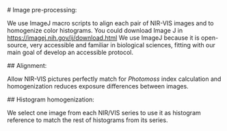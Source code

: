 \# Image pre-processing:

We use ImageJ macro scripts to align each pair of NIR-VIS images and to
homogenize color histograms. You could download Image J in
<https://imagej.nih.gov/ij/download.html> We use ImageJ because it is
open-source, very accessible and familiar in biological sciences,
fitting with our main goal of develop an accessible protocol.

\#\# Alignment:

Allow NIR-VIS pictures perfectly match for *Photomoss* index calculation
and homogenization reduces exposure differences between images.

\#\# Histogram homogenization:

We select one image from each NIR/VIS series to use it as histogram
reference to match the rest of histograms from its series.
